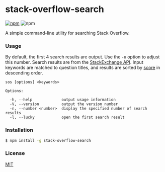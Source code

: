 # stack-overflow-search
[![npm](https://img.shields.io/npm/v/stack-overflow-search.svg)](https://www.npmjs.com/package/stack-overflow-search)
![npm](https://img.shields.io/npm/dt/stack-overflow-search.svg)

A simple command-line utility for searching Stack Overflow.

### Usage
By default, the first 4 search results are output. Use the `-n` option to adjust this number.
Search results are from the [StackExchange API](https://api.stackexchange.com/docs/search). Input keywords are matched to question titles, and results are sorted by [score](http://meta.stackexchange.com/questions/229255/what-is-the-score-of-a-post) in descending order.
```
sos [options] <keywords>

Options:

  -h, --help             output usage information
  -V, --version          output the version number
  -n, --number <number>  display the specified number of search results
  -l, --lucky            open the first search result
```

### Installation
```sh
$ npm install -g stack-overflow-search
```


### License
[MIT](https://github.com/jackrzhang/stack-overflow-search/blob/master/LICENSE)
